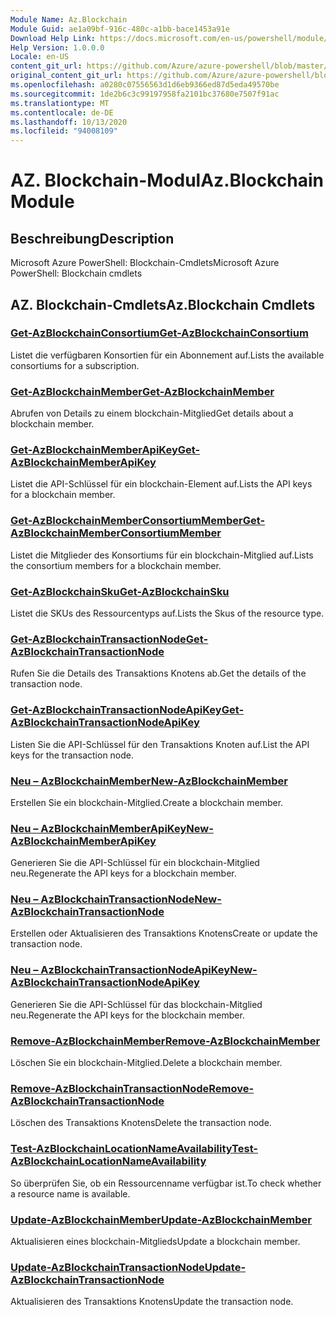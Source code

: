 ```yaml
---
Module Name: Az.Blockchain
Module Guid: ae1a09bf-916c-480c-a1bb-bace1453a91e
Download Help Link: https://docs.microsoft.com/en-us/powershell/module/az.blockchain
Help Version: 1.0.0.0
Locale: en-US
content_git_url: https://github.com/Azure/azure-powershell/blob/master/src/Blockchain/help/Az.Blockchain.md
original_content_git_url: https://github.com/Azure/azure-powershell/blob/master/src/Blockchain/help/Az.Blockchain.md
ms.openlocfilehash: a0280c07556563d1d6eb9366ed87d5eda49570be
ms.sourcegitcommit: 1de2b6c3c99197958fa2101bc37680e7507f91ac
ms.translationtype: MT
ms.contentlocale: de-DE
ms.lasthandoff: 10/13/2020
ms.locfileid: "94008109"
---
```

# <span data-ttu-id="3545e-101">AZ. Blockchain-Modul</span><span class="sxs-lookup"><span data-stu-id="3545e-101">Az.Blockchain Module</span></span>
## <span data-ttu-id="3545e-102">Beschreibung</span><span class="sxs-lookup"><span data-stu-id="3545e-102">Description</span></span>
<span data-ttu-id="3545e-103">Microsoft Azure PowerShell: Blockchain-Cmdlets</span><span class="sxs-lookup"><span data-stu-id="3545e-103">Microsoft Azure PowerShell: Blockchain cmdlets</span></span>

## <span data-ttu-id="3545e-104">AZ. Blockchain-Cmdlets</span><span class="sxs-lookup"><span data-stu-id="3545e-104">Az.Blockchain Cmdlets</span></span>
### [<span data-ttu-id="3545e-105">Get-AzBlockchainConsortium</span><span class="sxs-lookup"><span data-stu-id="3545e-105">Get-AzBlockchainConsortium</span></span>](Get-AzBlockchainConsortium.md)
<span data-ttu-id="3545e-106">Listet die verfügbaren Konsortien für ein Abonnement auf.</span><span class="sxs-lookup"><span data-stu-id="3545e-106">Lists the available consortiums for a subscription.</span></span>

### [<span data-ttu-id="3545e-107">Get-AzBlockchainMember</span><span class="sxs-lookup"><span data-stu-id="3545e-107">Get-AzBlockchainMember</span></span>](Get-AzBlockchainMember.md)
<span data-ttu-id="3545e-108">Abrufen von Details zu einem blockchain-Mitglied</span><span class="sxs-lookup"><span data-stu-id="3545e-108">Get details about a blockchain member.</span></span>

### [<span data-ttu-id="3545e-109">Get-AzBlockchainMemberApiKey</span><span class="sxs-lookup"><span data-stu-id="3545e-109">Get-AzBlockchainMemberApiKey</span></span>](Get-AzBlockchainMemberApiKey.md)
<span data-ttu-id="3545e-110">Listet die API-Schlüssel für ein blockchain-Element auf.</span><span class="sxs-lookup"><span data-stu-id="3545e-110">Lists the API keys for a blockchain member.</span></span>

### [<span data-ttu-id="3545e-111">Get-AzBlockchainMemberConsortiumMember</span><span class="sxs-lookup"><span data-stu-id="3545e-111">Get-AzBlockchainMemberConsortiumMember</span></span>](Get-AzBlockchainMemberConsortiumMember.md)
<span data-ttu-id="3545e-112">Listet die Mitglieder des Konsortiums für ein blockchain-Mitglied auf.</span><span class="sxs-lookup"><span data-stu-id="3545e-112">Lists the consortium members for a blockchain member.</span></span>

### [<span data-ttu-id="3545e-113">Get-AzBlockchainSku</span><span class="sxs-lookup"><span data-stu-id="3545e-113">Get-AzBlockchainSku</span></span>](Get-AzBlockchainSku.md)
<span data-ttu-id="3545e-114">Listet die SKUs des Ressourcentyps auf.</span><span class="sxs-lookup"><span data-stu-id="3545e-114">Lists the Skus of the resource type.</span></span>

### [<span data-ttu-id="3545e-115">Get-AzBlockchainTransactionNode</span><span class="sxs-lookup"><span data-stu-id="3545e-115">Get-AzBlockchainTransactionNode</span></span>](Get-AzBlockchainTransactionNode.md)
<span data-ttu-id="3545e-116">Rufen Sie die Details des Transaktions Knotens ab.</span><span class="sxs-lookup"><span data-stu-id="3545e-116">Get the details of the transaction node.</span></span>

### [<span data-ttu-id="3545e-117">Get-AzBlockchainTransactionNodeApiKey</span><span class="sxs-lookup"><span data-stu-id="3545e-117">Get-AzBlockchainTransactionNodeApiKey</span></span>](Get-AzBlockchainTransactionNodeApiKey.md)
<span data-ttu-id="3545e-118">Listen Sie die API-Schlüssel für den Transaktions Knoten auf.</span><span class="sxs-lookup"><span data-stu-id="3545e-118">List the API keys for the transaction node.</span></span>

### [<span data-ttu-id="3545e-119">Neu – AzBlockchainMember</span><span class="sxs-lookup"><span data-stu-id="3545e-119">New-AzBlockchainMember</span></span>](New-AzBlockchainMember.md)
<span data-ttu-id="3545e-120">Erstellen Sie ein blockchain-Mitglied.</span><span class="sxs-lookup"><span data-stu-id="3545e-120">Create a blockchain member.</span></span>

### [<span data-ttu-id="3545e-121">Neu – AzBlockchainMemberApiKey</span><span class="sxs-lookup"><span data-stu-id="3545e-121">New-AzBlockchainMemberApiKey</span></span>](New-AzBlockchainMemberApiKey.md)
<span data-ttu-id="3545e-122">Generieren Sie die API-Schlüssel für ein blockchain-Mitglied neu.</span><span class="sxs-lookup"><span data-stu-id="3545e-122">Regenerate the API keys for a blockchain member.</span></span>

### [<span data-ttu-id="3545e-123">Neu – AzBlockchainTransactionNode</span><span class="sxs-lookup"><span data-stu-id="3545e-123">New-AzBlockchainTransactionNode</span></span>](New-AzBlockchainTransactionNode.md)
<span data-ttu-id="3545e-124">Erstellen oder Aktualisieren des Transaktions Knotens</span><span class="sxs-lookup"><span data-stu-id="3545e-124">Create or update the transaction node.</span></span>

### [<span data-ttu-id="3545e-125">Neu – AzBlockchainTransactionNodeApiKey</span><span class="sxs-lookup"><span data-stu-id="3545e-125">New-AzBlockchainTransactionNodeApiKey</span></span>](New-AzBlockchainTransactionNodeApiKey.md)
<span data-ttu-id="3545e-126">Generieren Sie die API-Schlüssel für das blockchain-Mitglied neu.</span><span class="sxs-lookup"><span data-stu-id="3545e-126">Regenerate the API keys for the blockchain member.</span></span>

### [<span data-ttu-id="3545e-127">Remove-AzBlockchainMember</span><span class="sxs-lookup"><span data-stu-id="3545e-127">Remove-AzBlockchainMember</span></span>](Remove-AzBlockchainMember.md)
<span data-ttu-id="3545e-128">Löschen Sie ein blockchain-Mitglied.</span><span class="sxs-lookup"><span data-stu-id="3545e-128">Delete a blockchain member.</span></span>

### [<span data-ttu-id="3545e-129">Remove-AzBlockchainTransactionNode</span><span class="sxs-lookup"><span data-stu-id="3545e-129">Remove-AzBlockchainTransactionNode</span></span>](Remove-AzBlockchainTransactionNode.md)
<span data-ttu-id="3545e-130">Löschen des Transaktions Knotens</span><span class="sxs-lookup"><span data-stu-id="3545e-130">Delete the transaction node.</span></span>

### [<span data-ttu-id="3545e-131">Test-AzBlockchainLocationNameAvailability</span><span class="sxs-lookup"><span data-stu-id="3545e-131">Test-AzBlockchainLocationNameAvailability</span></span>](Test-AzBlockchainLocationNameAvailability.md)
<span data-ttu-id="3545e-132">So überprüfen Sie, ob ein Ressourcenname verfügbar ist.</span><span class="sxs-lookup"><span data-stu-id="3545e-132">To check whether a resource name is available.</span></span>

### [<span data-ttu-id="3545e-133">Update-AzBlockchainMember</span><span class="sxs-lookup"><span data-stu-id="3545e-133">Update-AzBlockchainMember</span></span>](Update-AzBlockchainMember.md)
<span data-ttu-id="3545e-134">Aktualisieren eines blockchain-Mitglieds</span><span class="sxs-lookup"><span data-stu-id="3545e-134">Update a blockchain member.</span></span>

### [<span data-ttu-id="3545e-135">Update-AzBlockchainTransactionNode</span><span class="sxs-lookup"><span data-stu-id="3545e-135">Update-AzBlockchainTransactionNode</span></span>](Update-AzBlockchainTransactionNode.md)
<span data-ttu-id="3545e-136">Aktualisieren des Transaktions Knotens</span><span class="sxs-lookup"><span data-stu-id="3545e-136">Update the transaction node.</span></span>


